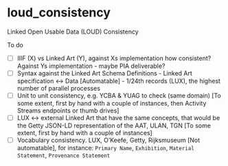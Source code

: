 # loud_consistency
Linked Open Usable Data (LOUD) Consistency

To do
- [ ] IIIF (X) vs Linked Art (Y), against Xs implementation how consistent? Against Ys implementation - maybe PIA deliverable?
- [ ] Syntax against the Linked Art Schema Definitions - Linked Art specification <-> Data [Automatable] - 1/24th records (LUX), the highest number of parallel processes 
- [ ] Unit to unit consistency, e.g. YCBA & YUAG to check (same domain) [To some extent, first by hand with a couple of instances, then Activity Streams endpoints or thumb drives]
- [ ] LUX <-> external Linked Art that have the same concepts, that would be the Getty JSON-LD representation of the AAT, ULAN, TGN [To some extent, first by hand with a couple of instances]
- [ ] Vocabulary consistency. LUX, O’Keefe, Getty, Rijksmuseum [Not automatable], for instance: `Primary Name`, `Exhibition`, `Material Statement`, `Provenance Statement`
